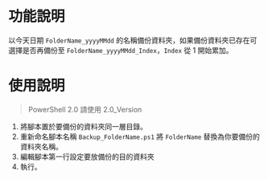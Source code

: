 # 功能說明

以今天日期 `FolderName_yyyyMMdd` 的名稱備份資料夾，如果備份資料夾已存在可選擇是否再備份至 `FolderName_yyyyMMdd_Index`，`Index` 從 1 開始累加。

# 使用說明

> PowerShell 2.0 請使用 2.0_Version

1. 將腳本置於要備份的資料夾同一層目錄。
2. 重新命名腳本名稱 `Backup_FolderName.ps1` 將 `FolderName` 替換為你要備份的資料夾名稱。
3. 編輯腳本第一行設定要放備份的目的資料夾
4. 執行。
